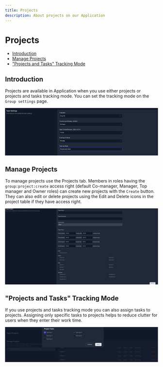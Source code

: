 ```yaml
---
title: Projects
description: About projects on our Application
---
```


# Projects

- [Introduction](#introduction)
- [Manage Projects](#manage)
- ["Projects and Tasks" Tracking Mode](#tracking-mode-projects-and-tasks)

<a name="introduction"></a>

## Introduction

Projects are available in Application when you use either projects or projects and tasks tracking mode. You can set the tracking mode on the `Group settings` page.

![Tracking mode](https://raw.githubusercontent.com/zaimea/groups-docs/main/preview/project-trackingmode.jpg)

<a name="manage"></a>

## Manage Projects

To manage projects use the Projects tab. Members in roles having the `group:project:create` access right (default Co-manager, Manager, Top manager and Owner roles) can create new projects with the `Create` button. They can also edit or delete projects using the Edit and Delete icons in the project table if they have access right.

![Projects](https://raw.githubusercontent.com/zaimea/groups-docs/main/preview/projects.jpg)

<a name="tracking-mode-projects-and-tasks"></a>

## "Projects and Tasks" Tracking Mode

If you use projects and tasks tracking mode you can also assign tasks to projects. Assigning only specific tasks to projects helps to reduce clutter for users when they enter their work time.

![Projects](https://raw.githubusercontent.com/zaimea/groups-docs/main/preview/project-tasks.jpg)

